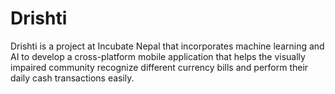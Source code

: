 # Drishti
 Drishti is a project at Incubate Nepal that incorporates machine learning and AI to develop a cross-platform mobile application that helps the visually impaired community recognize different currency bills and perform their daily cash transactions easily.
